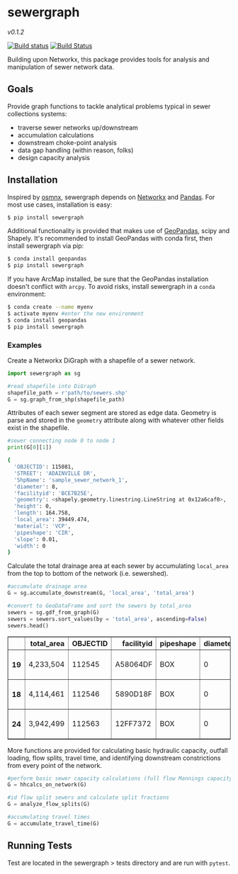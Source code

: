 # sewergraph
*v0.1.2*

[![Build status](https://ci.appveyor.com/api/projects/status/tjxw4f4vhm79v3fu/branch/master?svg=true)](https://ci.appveyor.com/project/aerispaha/sewergraph/branch/master)
[![Build Status](https://travis-ci.com/aerispaha/sewergraph.svg?branch=master)](https://travis-ci.com/aerispaha/sewergraph)

Building upon Networkx, this package provides tools for analysis and manipulation
of sewer network data.

## Goals
Provide graph functions to tackle analytical problems typical in sewer
collections systems:  
- traverse sewer networks up/downstream
- accumulation calculations
- downstream choke-point analysis
- data gap handling (within reason, folks)
- design capacity analysis

## Installation
Inspired by [osmnx](https://github.com/gboeing/osmnx), sewergraph depends on [Networkx](https://github.com/networkx/networkx) and [Pandas](https://pandas.pydata.org/). For most use cases, installation is easy:
```bash
$ pip install sewergraph
```

Additional functionality is provided that makes use of [GeoPandas](https://github.com/geopandas/geopandas),
scipy and Shapely. It's recommended to install GeoPandas with conda first, then install
sewergraph via pip:

```bash
$ conda install geopandas
$ pip install sewergraph
```
If you have ArcMap installed, be sure that the GeoPandas installation doesn't conflict with `arcpy`. To avoid risks, install sewergraph in a `conda` environment:

```bash
$ conda create --name myenv
$ activate myenv #enter the new environment
$ conda install geopandas
$ pip install sewergraph
```


### Examples
Create a Networkx DiGraph with a shapefile of a sewer network.
```python
import sewergraph as sg

#read shapefile into DiGraph
shapefile_path = r'path/to/sewers.shp'
G = sg.graph_from_shp(shapefile_path)
```

Attributes of each sewer segment are stored as edge data. Geometry is parse and stored in the `geometry` attribute along with whatever other fields exist in the shapefile.
```python
#sewer connecting node 0 to node 1
print(G[0][1])
```
```bash
{
  'OBJECTID': 115081,
  'STREET': 'ADAINVILLE DR',
  'ShpName': 'sample_sewer_network_1',
  'diameter': 8,
  'facilityid': 'BCE7B25E',
  'geometry': <shapely.geometry.linestring.LineString at 0x12a6caf0>,
  'height': 0,
  'length': 164.758,
  'local_area': 39449.474,
  'material': 'VCP',
  'pipeshape': 'CIR',
  'slope': 0.01,
  'width': 0
}
```

Calculate the total drainage area at each sewer by accumulating `local_area` from the top to bottom of the network (i.e. sewershed).

```python
#accumulate drainage area
G = sg.accumulate_downstream(G, 'local_area', 'total_area')

#convert to GeoDataFrame and sort the sewers by total_area
sewers = sg.gdf_from_graph(G)
sewers = sewers.sort_values(by = 'total_area', ascending=False)
sewers.head()
```

<div>
<table border="1" class="dataframe">
  <thead>
    <tr style="text-align: right;">
      <th></th>
      <th>total_area</th>
      <th>OBJECTID</th>
      <th>facilityid</th>
      <th>pipeshape</th>
      <th>diameter</th>
      <th>height</th>
      <th>width</th>
      <th>length</th>
      <th>slope</th>
      <th>material</th>
      <th>STREET</th>
      <th>local_area</th>
      <th>geometry</th>
    </tr>
  </thead>
  <tbody>
    <tr>
      <th>19</th>
      <td>4,233,504</td>
      <td>112545</td>
      <td>A58064DF</td>
      <td>BOX</td>
      <td>0</td>
      <td>12</td>
      <td>16</td>
      <td>327.279370</td>
      <td>0.0075</td>
      <td>RCP</td>
      <td>None</td>
      <td>119043.524941</td>
      <td>LINESTRING (6558821.45028765 2032961.24586616,...</td>
    </tr>
    <tr>
      <th>18</th>
      <td>4,114,461</td>
      <td>112546</td>
      <td>5890D18F</td>
      <td>BOX</td>
      <td>0</td>
      <td>12</td>
      <td>16</td>
      <td>318.081402</td>
      <td>0.0100</td>
      <td>RCP</td>
      <td>None</td>
      <td>171961.403740</td>
      <td>LINESTRING (6558826.08945222 2032643.19829701,...</td>
    </tr>
    <tr>
      <th>24</th>
      <td>3,942,499</td>
      <td>112563</td>
      <td>12FF7372</td>
      <td>BOX</td>
      <td>0</td>
      <td>12</td>
      <td>16</td>
      <td>131.352534</td>
      <td>0.0100</td>
      <td>RCP</td>
      <td>None</td>
      <td>16557.605522</td>
      <td>LINESTRING (6558821.78250872 2032511.9163921, ...</td>
    </tr>

  </tbody>
</table>
</div>

More functions are provided for calculating basic hydraulic capacity, outfall loading, flow splits, travel time, and identifying downstream constrictions from every point of the network.  

```python
#perform basic sewer capacity calculations (full flow Mannings capacity)
G = hhcalcs_on_network(G)

#id flow split sewers and calculate split fractions
G = analyze_flow_splits(G)

#accumulating travel times
G = accumulate_travel_time(G)
```

## Running Tests
Test are located in the sewergraph > tests directory and are run with `pytest`.  
